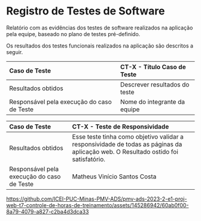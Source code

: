 # Registro de Testes de Software

Relatório com as evidências dos testes de software realizados na aplicação pela equipe, baseado no plano de testes pré-definido.

Os resultados dos testes funcionais realizados na aplicação são descritos a seguir.

|Caso de Teste    | CT-X - Título Caso de Teste |
|:---|:---|
| Resultados obtidos | Descrever resultados do teste  |
| Responsável pela execução do caso de Teste | Nome do integrante da equipe |



|Caso de Teste    | CT-X - Teste de Responsividade |
|:---|:---|
| Resultados obtidos | Esse teste tinha como objetivo validar a responsividade de todas as páginas da aplicação web. O Resultado ostido foi satisfatório.  |
| Responsável pela execução do caso de Teste | Matheus Vinício Santos Costa |
https://github.com/ICEI-PUC-Minas-PMV-ADS/pmv-ads-2023-2-e1-proj-web-t7-controle-de-horas-de-treinamento/assets/145286942/60ab0f00-8a79-4079-a827-c2ba4d3dca33

